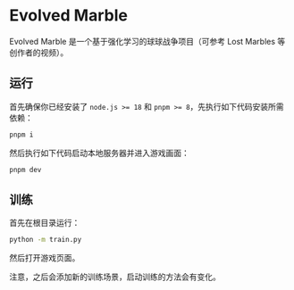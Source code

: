 # Evolved Marble

Evolved Marble 是一个基于强化学习的球球战争项目（可参考 Lost Marbles 等创作者的视频）。

## 运行

首先确保你已经安装了 `node.js >= 18` 和 `pnpm >= 8`，先执行如下代码安装所需依赖：

```bash
pnpm i
```

然后执行如下代码启动本地服务器并进入游戏画面：

```bash
pnpm dev
```

## 训练

首先在根目录运行：

```bash
python -m train.py
```

然后打开游戏页面。

注意，之后会添加新的训练场景，启动训练的方法会有变化。
